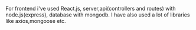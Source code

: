 For frontend i've used React.js, server,api(controllers and routes) with node.js(express), database with mongodb.
I have also used a lot of libraries like axios,mongoose etc.
